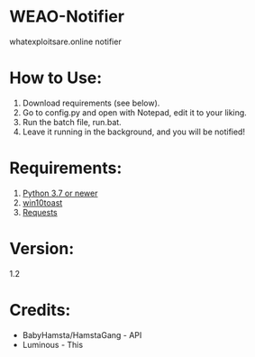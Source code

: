 # WEAO-Notifier
whatexploitsare.online notifier

# How to Use:

1. Download requirements (see below).
2. Go to config.py and open with Notepad, edit it to your liking.
3. Run the batch file, run.bat.
4. Leave it running in the background, and you will be notified!

# Requirements:
1. [Python 3.7 or newer](https://www.python.org/downloads/)
2. [win10toast](https://pypi.org/project/win10toast/)
3. [Requests](https://pypi.org/project/requests/)

# Version:
1.2

# Credits:
- BabyHamsta/HamstaGang - API
- Luminous - This


